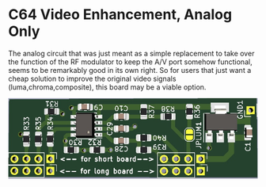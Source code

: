# C64 Video Enhancement, Analog Only

The analog circuit that was just meant as a simple replacement to take over
the function of the RF modulator to keep the A/V port somehow functional,
seems to be remarkably good in its own right.
So for users that just want a cheap solution to improve the original
video signals (luma,chroma,composite), this board may be a viable option.

![alt text](3drendering.jpg "3D rendering of the board")	